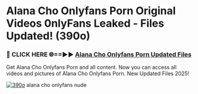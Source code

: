 # Alana Cho Onlyfans Porn Original Videos 0nlyFans Leaked - Files Updated! (390o)

<h3>🔴 CLICK HERE 🌐==►► <a href="https://best4dudes.click/HH4t6V" rel="nofollow">Alana Cho Onlyfans Porn Updated Files</a></h3>

Get Alana Cho Onlyfans Porn and all content. Now you can access all videos and pictures of Alana Cho Onlyfans Porn. New Updated Files 2025!

[![390o](https://github.com/user-attachments/assets/8c521d6e-e6e3-4a75-9320-d58ab9d79d5b)](https://best4dudes.click/HH4t6V)
alana cho onlyfans nude